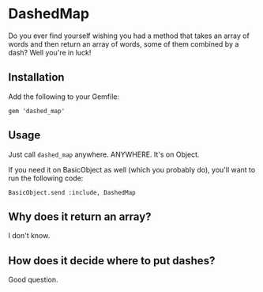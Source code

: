 # DashedMap

Do you ever find yourself wishing you had a method that takes an array of
words and then return an array of words, some of them combined by a dash?
Well you're in luck!

## Installation

Add the following to your Gemfile:

    gem 'dashed_map'

## Usage

Just call `dashed_map` anywhere. ANYWHERE. It's on Object.

If you need it on BasicObject as well (which you probably do), you'll want
to run the following code:

    BasicObject.send :include, DashedMap

## Why does it return an array?

I don't know.

## How does it decide where to put dashes?

Good question.
